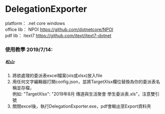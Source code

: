 # DelegationExporter
platform： .net core windows  
office lib： NPOI https://github.com/dotnetcore/NPOI   
pdf lib： itext7 https://github.com/itext/itext7-dotnet    
   
### 使用教學 2019/7/14:   
##### 松山:
1. 將欲處理的委派表excel檔案(xls或xlsx)放入file  
2. 用任何文字編輯器打開config.json，並將TargetXlsx欄位替換為你的委派表名稱並存檔，  
例如: "TargetXlsx": "2019年8月 傳道與生活聚會 學生委派表.xls"，注意雙引號  
3. 關閉excel後，執行DelegationExporter.exe，pdf會輸出至Export資料夾

<!--##### 其他:
1.修改你的委派單excel與File資料夾裡的S89.xlsx檔名、位置、格式一樣
2.自行將S-89-CH.pdf放進File資料夾裡
3.將需要輸出的委派在export欄位打V-->
